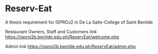 # Reserv-Eat
A thesis requirement for ISPROJ2 in De La Salle-College of Saint Benilde

Restaurant Owners, Staff and Customers link https://isproj2b.benilde.edu.ph/ReservEat/welcome.php

Admin link https://isproj2b.benilde.edu.ph/ReservEat/admin.php
